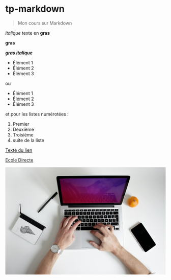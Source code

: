 # tp-markdown

> Mon cours sur Markdown

*italique*
texte en **gras**

__gras__

***gras italique***

- Élément 1
- Élément 2
- Élément 3

ou
* Élément 1
* Élément 2
* Élément 3

et pour les listes numérotées : 

1. Premier
2. Deuxième
3. Troisième
4. suite de la liste

[Texte du lien](http://url-du-lien.com)

[Ecole Directe](https://ecoledirecte.fr)

![1 ordi portable et 2 mains](ordi_portable_mains.jpg)
